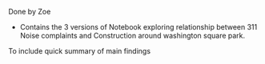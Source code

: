 Done by Zoe

- Contains the 3 versions of Notebook exploring relationship between 311 Noise complaints and Construction around washington square park. 



<future update> 
To include quick summary of main findings
